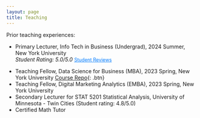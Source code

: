 ```yaml
---
layout: page
title: Teaching
---
```


<style>
/* Abstract Link Styling */
.abstract-link {
    color: #007BFF;
    cursor: pointer;
    text-decoration: underline;
    font-size: 0.9em;
}

.abstract-link:hover {
    color: #0056b3;
}

/* Abstract Content Styling */
.abstract-content {
    display: none;
    margin-top: 10px;
    padding: 10px;
    border-left: 3px solid #007BFF;
    background-color: #f9f9f9;
    font-size: 0.9em;
    border-radius: 5px;
}
</style>

Prior teaching experiences:
- Primary Lecturer, Info Tech in Business (Undergrad), 2024 Summer, New York University </br> 
  *Student Rating: 5.0/5.0*
  <span class="abstract-link" onclick="toggleAbstract('abstract1')">Student Reviews</span>
<div id="abstract1" class="abstract-content"> 
   "thank you for wanting us to do our best/thrive." 
   "This class was really great, I enjoyed the material and classwork." 
   "instructor is very helpful in connecting students to outside resources, very flexible on course materials, very nice person and the course was articulated very well." 
   "nice professor, quick email replies, good flexible course materials, very nice experience." 
</div>

- Teaching Fellow, Data Science for Business (MBA), 2023 Spring, New York University 
[Course Repo](https://github.com/RubingLi123/foster_2023spring){: .btn} 
- Teaching Fellow, Digital Marketing Analytics (EMBA), 2023 Spring, New York University 
- Secondary Lecturer for STAT 5201 Statistical Analysis, University of Minnesota - Twin Cities (Student rating: 4.8/5.0) 
- Certified Math Tutor 


<script>
function toggleAbstract(id) {
    var abstract = document.getElementById(id);
    if (abstract.style.display === "none" || abstract.style.display === "") {
        abstract.style.display = "block";
    } else {
        abstract.style.display = "none";
    }
}
</script>
